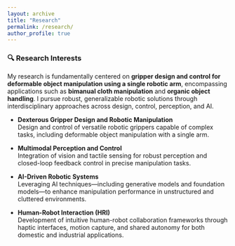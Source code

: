 ```yaml
---
layout: archive
title: "Research"
permalink: /research/
author_profile: true
---
```


### 🔍 Research Interests

My research is fundamentally centered on **gripper design and control for deformable object manipulation using a single robotic arm**, encompassing applications such as **bimanual cloth manipulation** and **organic object handling**. I pursue robust, generalizable robotic solutions through interdisciplinary approaches across design, control, perception, and AI.

- **Dexterous Gripper Design and Robotic Manipulation**  
  Design and control of versatile robotic grippers capable of complex tasks, including deformable object manipulation with a single arm.

- **Multimodal Perception and Control**  
  Integration of vision and tactile sensing for robust perception and closed-loop feedback control in precise manipulation tasks.

- **AI-Driven Robotic Systems**  
  Leveraging AI techniques—including generative models and foundation models—to enhance manipulation performance in unstructured and cluttered environments.

- **Human-Robot Interaction (HRI)**  
  Development of intuitive human-robot collaboration frameworks through haptic interfaces, motion capture, and shared autonomy for both domestic and industrial applications.

